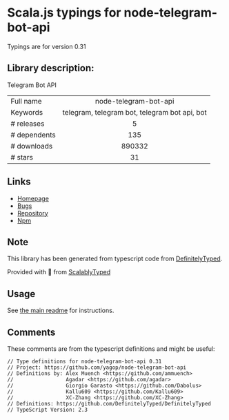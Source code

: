 
# Scala.js typings for node-telegram-bot-api

Typings are for version 0.31

## Library description:
Telegram Bot API

|                    |                 |
| ------------------ | :-------------: |
| Full name          | node-telegram-bot-api |
| Keywords           | telegram, telegram bot, telegram bot api, bot |
| # releases         | 5 |
| # dependents       | 135 |
| # downloads        | 890332 |
| # stars            | 31 |

## Links
- [Homepage](https://github.com/yagop/node-telegram-bot-api)
- [Bugs](https://github.com/yagop/node-telegram-bot-api/issues)
- [Repository](https://github.com/yagop/node-telegram-bot-api)
- [Npm](https://www.npmjs.com/package/node-telegram-bot-api)
    


## Note
This library has been generated from typescript code from [DefinitelyTyped](https://definitelytyped.org).

Provided with :purple_heart: from [ScalablyTyped](https://github.com/oyvindberg/ScalablyTyped)

## Usage
See [the main readme](../../readme.md) for instructions.

## Comments

These comments are from the typescript definitions and might be useful:
```
// Type definitions for node-telegram-bot-api 0.31
// Project: https://github.com/yagop/node-telegram-bot-api
// Definitions by: Alex Muench <https://github.com/ammuench>
//                 Agadar <https://github.com/agadar>
//                 Giorgio Garasto <https://github.com/Dabolus>
//                 Kallu609 <https://github.com/Kallu609>
//                 XC-Zhang <https://github.com/XC-Zhang>
// Definitions: https://github.com/DefinitelyTyped/DefinitelyTyped
// TypeScript Version: 2.3

```

